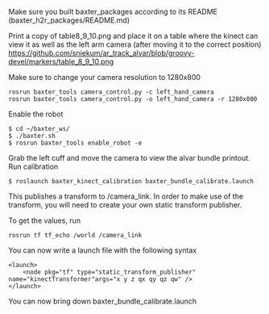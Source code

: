 Make sure you built baxter_packages according to its README (baxter_h2r_packages/README.md)

Print a copy of table8_9_10.png and place it on a table where the kinect can view it as well as the left arm camera (after moving it to the correct position)
https://github.com/sniekum/ar_track_alvar/blob/groovy-devel/markers/table_8_9_10.png

Make sure to change your camera resolution to 1280x800

```
rosrun baxter_tools camera_control.py -c left_hand_camera
rosrun baxter_tools camera_control.py -o left_hand_camera -r 1280x800
```

Enable the robot
```
$ cd ~/baxter_ws/
$ ./baxter.sh
$ rosrun baxter_tools enable_robot -e
```

Grab the left cuff and move the camera to view the alvar bundle printout. Run calibration

```
$ roslaunch baxter_kinect_calibration baxter_bundle_calibrate.launch
```

This publishes a transform to /camera_link. In order to make use of the transform, you will need to create your own static transform publisher.

To get the values, run
```
rosrun tf tf_echo /world /camera_link
```

You can now write a launch file with the following syntax
```
<launch>
    <node pkg="tf" type="static_transform_publisher" name="kinectTransformer"args="x y z qx qy qz qw" />
</launch>

```

You can now bring down baxter_bundle_calibrate.launch
